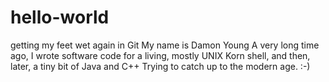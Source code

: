 # hello-world
getting my feet wet again in Git
My name is Damon Young
A very long time ago, I wrote software code for a living, mostly UNIX Korn shell, and then, later, a tiny bit of Java and C++
Trying to catch up to the modern age. :-)
